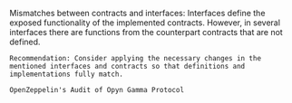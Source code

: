 Mismatches between contracts and interfaces: Interfaces define the exposed functionality of the implemented contracts. However, in several interfaces there are functions from the counterpart contracts that are not defined. 

    Recommendation: Consider applying the necessary changes in the mentioned interfaces and contracts so that definitions and implementations fully match.

    OpenZeppelin's Audit of Opyn Gamma Protocol